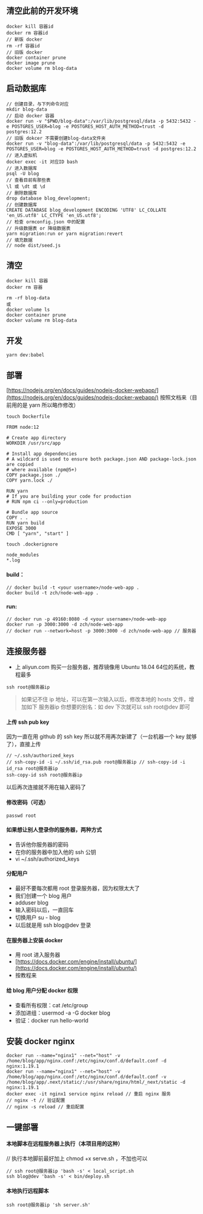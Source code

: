 ## 清空此前的开发环境
```
docker kill 容器id
docker rm 容器id
// 新版 docker
rm -rf 容器id
// 旧版 docker
docker container prune
docker image prune
docker volume rm blog-data
```
## 启动数据库
```
// 创建目录，与下列命令对应
mkdir blog-data
// 启动 docker 容器
docker run -v "$PWD/blog-data":/var/lib/postgresql/data -p 5432:5432 -e POSTGRES_USER=blog -e POSTGRES_HOST_AUTH_METHOD=trust -d postgres:12.2
// 旧版 dokcer 不需要创建blog-data文件夹
docker run -v "blog-data":/var/lib/postgresql/data -p 5432:5432 -e POSTGRES_USER=blog -e POSTGRES_HOST_AUTH_METHOD=trust -d postgres:12.2
// 进入虚拟机
docker exec -it 对应ID bash
// 进入数据库
psql -U blog
// 查看目前有那些表
\l 或 \dt 或 \d
// 删除数据库
drop database blog_development;
// 创建数据库
CREATE DATABASE blog_development ENCODING 'UTF8' LC_COLLATE 'en_US.utf8' LC_CTYPE 'en_US.utf8';
// 检查 ormconfig.json 中的配置
// 升级数据表 or 降级数据表
yarn migration:run or yarn migration:revert
// 填充数据
// node dist/seed.js
```

## 清空
```
docker kill 容器
docker rm 容器

rm -rf blog-data
或
docker volume ls
docker container prune
docker valume rm blog-data
```
## 开发
```
yarn dev:babel
```

## 部署
[https://nodejs.org/en/docs/guides/nodejs-docker-webapp/](https://nodejs.org/en/docs/guides/nodejs-docker-webapp/)
按照文档来（目前用的是 yarn 所以略作修改）
```
touch Dockerfile
```
```
FROM node:12

# Create app directory
WORKDIR /usr/src/app

# Install app dependencies
# A wildcard is used to ensure both package.json AND package-lock.json are copied
# where available (npm@5+)
COPY package.json ./
COPY yarn.lock ./

RUN yarn
# If you are building your code for production
# RUN npm ci --only=production

# Bundle app source
COPY . .
RUN yarn build
EXPOSE 3000
CMD [ "yarn", "start" ]
```
```
touch .dockerignore
```
```
node_modules
*.log
```
#### build：
```
// docker build -t <your username>/node-web-app .
docker build -t zch/node-web-app .
```
#### run:
```
// docker run -p 49160:8080 -d <your username>/node-web-app
docker run -p 3000:3000 -d zch/node-web-app
// docker run --network=host -p 3000:3000 -d zch/node-web-app // 服务器
```

## 连接服务器
- 上 aliyun.com 购买一台服务器，推荐镜像用 Ubuntu 18.04 64位的系统，教程最多
```
ssh root@服务器ip
```
> 如果记不住 ip 地址，可以在第一次输入以后，修改本地的 hosts 文件，增加如下
> 服务器ip 你想要的别名：如 dev
> 下次就可以 ssh root@dev 即可

#### 上传 ssh pub key
因为一直在用 github 的 ssh key
所以就不用再次新建了（一台机器一个 key 就够了），直接上传
```
// ~/.ssh/authorized_keys
// ssh-copy-id -i ~/.ssh/id_rsa.pub root@服务器ip // ssh-copy-id -i id_rsa root@服务器ip
ssh-copy-id ssh root@服务器ip
```
以后再次连接就不用在输入密码了

#### 修改密码（可选）
```
passwd root
```

#### 如果想让别人登录你的服务器，两种方式
- 告诉他你服务器的密码
- 在你的服务器中加入他的 ssh 公钥
- vi ~/.ssh/authorized_keys


#### 分配用户
- 最好不要每次都用 root 登录服务器，因为权限太大了
- 我们创建一个 blog 用户
- adduser blog
- 输入密码以后，一直回车
- 切换用户 su - blog
- 以后就是用 ssh blog@dev 登录

#### 在服务器上安装 docker
- 用 root 进入服务器
- [https://docs.docker.com/engine/install/ubuntu/](https://docs.docker.com/engine/install/ubuntu/)
- 按教程来

#### 给 blog 用户分配 docker 权限
- 查看所有权限：cat /etc/group
- 添加进组：usermod -a -G docker blog
- 验证：docker run hello-world

## 安装 docker nginx
```
docker run --name="nginx1" --net="host" -v /home/blog/app/nginx.conf:/etc/nginx/conf.d/default.conf -d nginx:1.19.1
docker run --name="nginx1" --net="host" -v /home/blog/app/nginx.conf:/etc/nginx/conf.d/default.conf -v /home/blog/app/.next/static/:/usr/share/nginx/html/_next/static -d nginx:1.19.1
docker exec -it nginx1 service nginx reload // 重启 nginx 服务
// nginx -t // 验证配置
// nginx -s reload // 重启配置
```

## 一键部署
#### 本地脚本在远程服务器上执行（本项目用的这种）
// 执行本地脚前最好加上 chmod +x serve.sh ，不加也可以
```
// ssh root@服务器ip 'bash -s' < local_script.sh
ssh blog@dev 'bash -s' < bin/deploy.sh
```
#### 本地执行远程脚本
```
ssh root@服务器ip 'sh server.sh'
```
